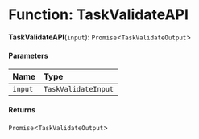 # Function: TaskValidateAPI

**TaskValidateAPI**(`input`): `Promise`<`TaskValidateOutput`>

#### Parameters

| Name | Type |
| :------ | :------ |
| `input` | `TaskValidateInput` |

#### Returns

`Promise`<`TaskValidateOutput`>
